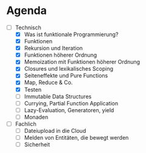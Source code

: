 # Agenda

- [ ] Technisch
  - [x] Was ist funktionale Programmierung?
  - [x] Funktionen
  - [x] Rekursion und Iteration
  - [x] Funktionen höherer Ordnung
  - [x] Memoization mit Funktionen höherer Ordnung
  - [x] Closures und lexikalisches Scoping
  - [x] Seiteneffekte und Pure Functions
  - [x] Map, Reduce & Co.
  - [x] Testen
  - [ ] Immutable Data Structures
  - [ ] Currying, Partial Function Application
  - [ ] Lazy-Evaluation, Generatoren, yield
  - [ ] Monaden

- [ ] Fachlich
  - [ ] Dateiupload in die Cloud
  - [ ] Melden von Entitäten, die bewegt werden
  - [ ] Sicherheit

